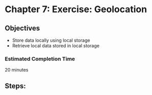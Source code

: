# Chapter 7: Exercise: Geolocation
## Objectives
* Store data locally using local storage
* Retrieve local data stored in local storage

### Estimated Completion Time 
20 minutes

## Steps: